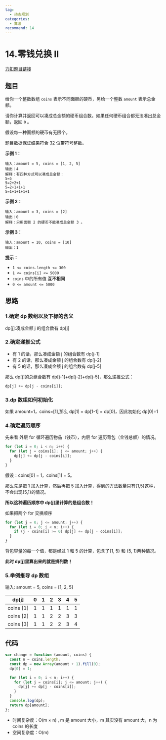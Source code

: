 ```yaml
---
tag:
  - 动态规划
categories:
  - 算法
recommend: 14
---
```


# 14.零钱兑换 II

[力扣题目链接](https://leetcode.cn/problems/coin-change-ii/)

## 题目

给你一个整数数组 `coins` 表示不同面额的硬币，另给一个整数 `amount` 表示总金额。

请你计算并返回可以凑成总金额的硬币组合数。如果任何硬币组合都无法凑出总金额，返回 `0` 。

假设每一种面额的硬币有无限个。

题目数据保证结果符合 32 位带符号整数。

**示例 1：**

```
输入：amount = 5, coins = [1, 2, 5]
输出：4
解释：有四种方式可以凑成总金额：
5=5
5=2+2+1
5=2+1+1+1
5=1+1+1+1+1
```

**示例 2：**

```
输入：amount = 3, coins = [2]
输出：0
解释：只用面额 2 的硬币不能凑成总金额 3 。
```

**示例 3：**

```
输入：amount = 10, coins = [10]
输出：1
```

**提示：**

- `1 <= coins.length <= 300`
- `1 <= coins[i] <= 5000`
- `coins` 中的所有值 **互不相同**
- `0 <= amount <= 5000`

## 思路

### 1.确定 dp 数组以及下标的含义

dp[j]:凑成金额 j 的组合数有 dp[j]

### 2.确定递推公式

- 有 1 的话，那么凑成金额 j 的组合数有 dp[j-1]
- 有 2 的话，那么凑成金额 j 的组合数有 dp[j-2]
- 有 5 的话，那么凑成金额 j 的组合数有 dp[j-5]

那么 dp[j]的总组合数有 dp[j-1]+dp[j-2]+dp[j-5]，那么递推公式：

```js
dp[j] += dp[j - coins[i]];
```

### 3.dp 数组如何初始化

如果 amount=1，coins=[1],那么 dp[1] = dp[1-1] = dp[0]，因此初始化 dp[0]=1

### 4.确定遍历顺序

先来看 外层 for 循环遍历物品（钱币），内层 for 遍历背包（金钱总额）的情况。

```js
for (let i = 0; i < n; i++) {
  for (let j = coins[i]; j <= amount; j++) {
    dp[j] += dp[j - coins[i]];
  }
}
```

假设：coins[0] = 1，coins[1] = 5。

那么先是把 1 加入计算，然后再把 5 加入计算，得到的方法数量只有{1,5}这种，不会出现{5,1}的情况。

**所以这种遍历顺序中 dp[j]里计算的是组合数！**

如果把两个 for 交换顺序

```js
for (let j = 0; j <= amount; j++) {
  for (let i = 0; i < n; i++) {
    if (j - coins[i] >= 0) dp[j] += dp[j - coins[i]];
  }
}
```

背包容量的每一个值，都是经过 1 和 5 的计算，包含了{1, 5} 和 {5, 1}两种情况。

**此时 dp[j]里算出来的就是排列数！**

### 5.举例推导 dp 数组

输入: amount = 5, coins = [1, 2, 5]

| dp[j]     | 0   | 1   | 2   | 3   | 4   | 5   |
| --------- | --- | --- | --- | --- | --- | --- |
| coins [1] | 1   | 1   | 1   | 1   | 1   | 1   |
| coins [2] | 1   | 1   | 2   | 2   | 3   | 3   |
| coins [3] | 1   | 1   | 2   | 2   | 3   | 4   |

## 代码

```js
var change = function (amount, coins) {
  const n = coins.length;
  const dp = new Array(amount + 1).fill(0);
  dp[0] = 1;

  for (let i = 0; i < n; i++) {
    for (let j = coins[i]; j <= amount; j++) {
      dp[j] += dp[j - coins[i]];
    }
  }
  console.log(dp);
  return dp[amount];
};
```

- 时间复杂度：O(m × n) , m 是 amount 大小，m 其实没有 amount 大，n 为 coins 的长度
- 空间复杂度：O(m)
